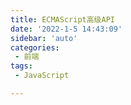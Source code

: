 ```yaml
---
title: ECMAScript高级API
date: '2022-1-5 14:43:09'
sidebar: 'auto'
categories:
 - 前端
tags:
 - JavaScript

---
```


